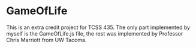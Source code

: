 # GameOfLife
This is an extra credit project for TCSS 435. The only part implemented by myself is the GameOfLife.js file, the rest was implemented by Professor Chris Marriott from UW Tacoma.
